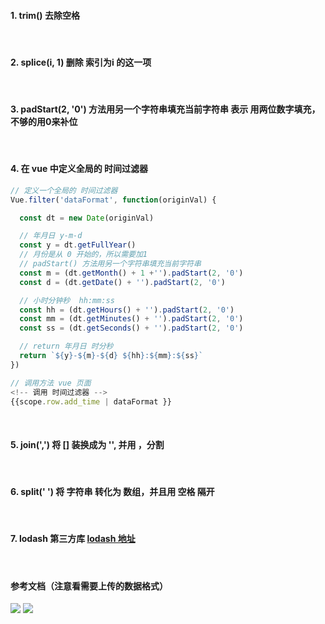 ####  1. trim() 去除空格

<br />

####  2. splice(i, 1)  删除 索引为i 的这一项

<br />

####  3. padStart(2, '0') 方法用另一个字符串填充当前字符串  表示 用两位数字填充，不够的用0来补位

<br />

#### 4. 在 vue 中定义全局的 时间过滤器
```js
// 定义一个全局的 时间过滤器
Vue.filter('dataFormat', function(originVal) {

  const dt = new Date(originVal)

  // 年月日 y-m-d
  const y = dt.getFullYear()
  // 月份是从 0 开始的，所以需要加1 
  // padStart() 方法用另一个字符串填充当前字符串
  const m = (dt.getMonth() + 1 +'').padStart(2, '0')
  const d = (dt.getDate() + '').padStart(2, '0')

  // 小时分钟秒  hh:mm:ss
  const hh = (dt.getHours() + '').padStart(2, '0')
  const mm = (dt.getMinutes() + '').padStart(2, '0')
  const ss = (dt.getSeconds() + '').padStart(2, '0')

  // return 年月日 时分秒
  return `${y}-${m}-${d} ${hh}:${mm}:${ss}`
})

// 调用方法 vue 页面
<!-- 调用 时间过滤器 -->
{{scope.row.add_time | dataFormat }}
```

<br />

#### 5. join(',') 将 [] 装换成为 '', 并用 ，分割

<br />

#### 6. split(' ') 将 字符串 转化为 数组，并且用 空格 隔开

<br />

#### 7. lodash 第三方库 [lodash 地址](https://www.lodashjs.com/docs/lodash)

<br />

#### 参考文档（注意看需要上传的数据格式）
![](https://img2020.cnblogs.com/blog/2113686/202111/2113686-20211106180004373-74030877.png)
![](https://img2020.cnblogs.com/blog/2113686/202111/2113686-20211106180150171-81034641.png)
